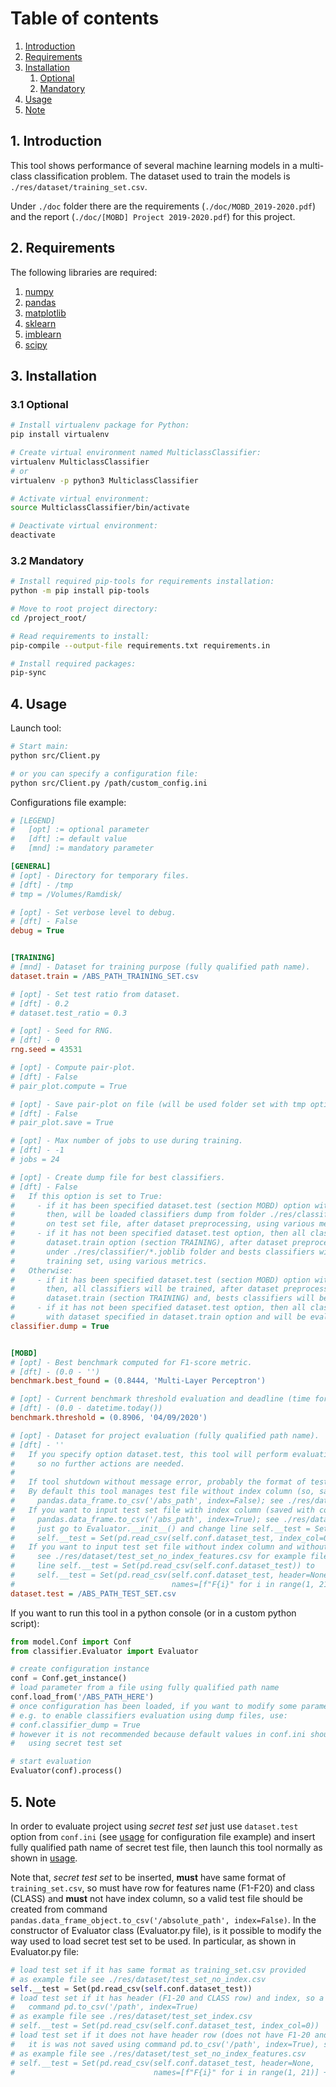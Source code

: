 # Table of contents

1. [Introduction](#introduction)
2. [Requirements](#requirements)
3. [Installation](#installation)
    1. [Optional](#installation-optional)
    2. [Mandatory](#installation-mandatory)
4. [Usage](#usage)
5. [Note](#note)



## 1. Introduction <a name="introduction"></a>

This tool shows performance of several machine learning models in a multi-class classification problem.
The dataset used to train the models is `./res/dataset/training_set.csv`.

Under `./doc` folder there are the requirements (`./doc/MOBD_2019-2020.pdf`) and the report (`./doc/[MOBD] Project 2019-2020.pdf`) for this project.

## 2. Requirements <a name="requirements"></a>

The following libraries are required:
1. [numpy](https://numpy.org/)
2. [pandas](https://pandas.pydata.org/)
3. [matplotlib](https://matplotlib.org/)
4. [sklearn](https://scikit-learn.org/stable/index.html)
5. [imblearn](https://pypi.org/project/imblearn/)
6. [scipy](https://www.scipy.org/)

## 3. Installation <a name="installation"></a>

### 3.1 Optional <a name="installation-optional"></a>

```bash
# Install virtualenv package for Python:
pip install virtualenv

# Create virtual environment named MulticlassClassifier:
virtualenv MulticlassClassifier
# or
virtualenv -p python3 MulticlassClassifier

# Activate virtual environment:
source MulticlassClassifier/bin/activate

# Deactivate virtual environment:
deactivate
```

### 3.2 Mandatory <a name="installation-mandatory"></a>

```bash
# Install required pip-tools for requirements installation:
python -m pip install pip-tools

# Move to root project directory:
cd /project_root/

# Read requirements to install:
pip-compile --output-file requirements.txt requirements.in

# Install required packages:
pip-sync
```

## 4. Usage <a name="usage"></a>

Launch tool:

```bash
# Start main:
python src/Client.py

# or you can specify a configuration file:
python src/Client.py /path/custom_config.ini
```

Configurations file example:
```ini
# [LEGEND]
#   [opt] := optional parameter
#   [dft] := default value
#   [mnd] := mandatory parameter

[GENERAL]
# [opt] - Directory for temporary files.
# [dft] - /tmp
# tmp = /Volumes/Ramdisk/

# [opt] - Set verbose level to debug.
# [dft] - False
debug = True


[TRAINING]
# [mnd] - Dataset for training purpose (fully qualified path name).
dataset.train = /ABS_PATH_TRAINING_SET.csv

# [opt] - Set test ratio from dataset.
# [dft] - 0.2
# dataset.test_ratio = 0.3

# [opt] - Seed for RNG.
# [dft] - 0
rng.seed = 43531

# [opt] - Compute pair-plot.
# [dft] - False
# pair_plot.compute = True

# [opt] - Save pair-plot on file (will be used folder set with tmp option, see GENERAL section).
# [dft] - False
# pair_plot.save = True

# [opt] - Max number of jobs to use during training.
# [dft] - -1
# jobs = 24

# [opt] - Create dump file for best classifiers.
# [dft] - False
#   If this option is set to True:
#     - if it has been specified dataset.test (section MOBD) option with fully qualified path of test set (for MOBD project evaluation)
#       then, will be loaded classifiers dump from folder ./res/classifier/*.joblib and all classifiers will be evaluated
#       on test set file, after dataset preprocessing, using various metrics;
#     - if it has not been specified dataset.test option, then all classifiers will be trained with dataset specified in
#       dataset.train option (section TRAINING), after dataset preprocessing, a dump of bests classifiers will be saved
#       under ./res/classifier/*.joblib folder and bests classifiers will be evaluated on test set created from
#       training set, using various metrics.
#   Otherwise:
#     - if it has been specified dataset.test (section MOBD) option with fully qualified path of test set (for MOBD project evaluation)
#       then, all classifiers will be trained, after dataset preprocessing, using file specified with option
#       dataset.train (section TRAINING) and, bests classifiers will be evaluated on test set file, using various metrics;
#     - if it has not been specified dataset.test option, then all classifiers will be trained, after dataset preprocessing, 
#       with dataset specified in dataset.train option and will be evaluated on test set created from training set, using various metrics.
classifier.dump = True


[MOBD]
# [opt] - Best benchmark computed for F1-score metric.
# [dft] - (0.0 - '')
benchmark.best_found = (0.8444, 'Multi-Layer Perceptron')

# [opt] - Current benchmark threshold evaluation and deadline (time format: dd/mm/yyyy).
# [dft] - (0.0 - datetime.today())
benchmark.threshold = (0.8906, '04/09/2020')

# [opt] - Dataset for project evaluation (fully qualified path name).
# [dft] - ''
#   If you specify option dataset.test, this tool will perform evaluation on specified test set file once launched,
#     so no further actions are needed.
#
#   If tool shutdown without message error, probably the format of test set file is wrong.
#   By default this tool manages test file without index column (so, saved with command
#     pandas.data_frame.to_csv('/abs_path', index=False); see ./res/dataset/test_set_no_index.csv for example file).
#   If you want to input test set file with index column (saved with command
#     pandas.data_frame.to_csv('/abs_path', index=True); see ./res/dataset/test_set_index.csv for example file)
#     just go to Evaluator.__init__() and change line self.__test = Set(pd.read_csv(self.conf.dataset_test)) to
#     self.__test = Set(pd.read_csv(self.conf.dataset_test, index_col=0)).
#   If you want to input test set file without index column and without header row (does not have F1-20 and CLASS row;
#     see ./res/dataset/test_set_no_index_features.csv for example file), just go to Evaluator.__init__() and change
#     line self.__test = Set(pd.read_csv(self.conf.dataset_test)) to
#     self.__test = Set(pd.read_csv(self.conf.dataset_test, header=None,
#                                   names=[f"F{i}" for i in range(1, 21)] + ["CLASS"]))
dataset.test = /ABS_PATH_TEST_SET.csv
```

If you want to run this tool in a python console (or in a custom python script):
```python
from model.Conf import Conf
from classifier.Evaluator import Evaluator

# create configuration instance
conf = Conf.get_instance()
# load parameter from a file using fully qualified path name
conf.load_from('/ABS_PATH_HERE')
# once configuration has been loaded, if you want to modify some parameter, there are many getters/setters
# e.g. to enable classifiers evaluation using dump files, use:
# conf.classifier_dump = True
# however it is not recommended because default values in conf.ini should be fine in order to evaluate MOBD project
#   using secret test set

# start evaluation
Evaluator(conf).process()
```

## 5. Note <a name="note"></a>

In order to evaluate project using *secret test set* just use `dataset.test` option from `conf.ini` (see [usage](#usage) for configuration file example) and
insert fully qualified path name of secret test file, then launch this tool normally as shown in [usage](#usage).

Note that, *secret test set* to be inserted, **must** have same format of `training_set.csv`, so must have row for features name (F1-F20) and class (CLASS)
and **must** not have index column, so a valid test file should be created from command `pandas.data_frame_object.to_csv('/absolute_path', index=False)`.
In the constructor of Evaluator class (Evaluator.py file), is it possible to modify the way used to load secret test set to be used.
In particular, as shown in Evaluator.py file:
```python
# load test set if it has same format as training_set.csv provided
# as example file see ./res/dataset/test_set_no_index.csv
self.__test = Set(pd.read_csv(self.conf.dataset_test))
# load test set if it has header (F1-20 and CLASS row) and index, so a test test saved using
#   command pd.to_csv('/path', index=True)
# as example file see ./res/dataset/test_set_index.csv
# self.__test = Set(pd.read_csv(self.conf.dataset_test, index_col=0))
# load test set if it does not have header row (does not have F1-20 and CLASS row) and
#   it is was not saved using command pd.to_csv('/path', index=True), so it has not index
# as example file see ./res/dataset/test_set_no_index_features.csv
# self.__test = Set(pd.read_csv(self.conf.dataset_test, header=None,
#                               names=[f"F{i}" for i in range(1, 21)] + ["CLASS"]))
```